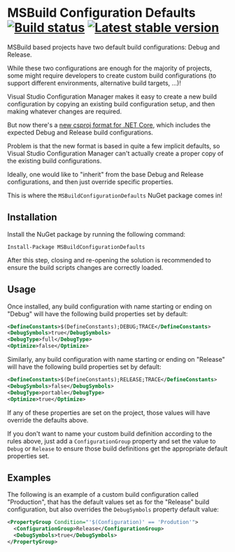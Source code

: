 # MSBuild Configuration Defaults [![Build status](https://ci.appveyor.com/api/projects/status/b04pij25k0dbfll9?svg=true)](https://ci.appveyor.com/project/PedroLamas/msbuildconfigurationdefaults "Build Status") [![Latest stable version](https://img.shields.io/nuget/v/MSBuildConfigurationDefaults.svg?style=flat)](https://www.nuget.org/packages/MSBuildConfigurationDefaults/ "Latest stable version")

MSBuild based projects have two default build configurations: Debug and Release.

While these two configurations are enough for the majority of projects, some might require developers to create custom build configurations (to support different environments, alternative build targets, ...)!

Visual Studio Configuration Manager makes it easy to create a new build configuration by copying an existing build configuration setup, and then making whatever changes are required.

But now there's a [new csproj format for .NET Core](https://docs.microsoft.com/en-us/dotnet/articles/core/tools/csproj), which includes the expected Debug and Release build configurations.

Problem is that the new format is based in quite a few implicit defaults, so Visual Studio Configuration Manager can't actually create a proper copy of the existing build configurations.

Ideally, one would like to "inherit" from the base Debug and Release configurations, and then just override specific properties.

This is where the `MSBuildConfigurationDefaults` NuGet package comes in!

## Installation

Install the NuGet package by running the following command:

```
Install-Package MSBuildConfigurationDefaults
```

After this step, closing and re-opening the solution is recommended to ensure the build scripts changes are correctly loaded.

## Usage

Once installed, any build configuration with name starting or ending on "Debug" will have the following build properties set by default:

```xml
<DefineConstants>$(DefineConstants);DEBUG;TRACE</DefineConstants>
<DebugSymbols>true</DebugSymbols>
<DebugType>full</DebugType>
<Optimize>false</Optimize>
```

Similarly, any build configuration with name starting or ending on "Release" will have the following build properties set by default:

```xml
<DefineConstants>$(DefineConstants);RELEASE;TRACE</DefineConstants>
<DebugSymbols>false</DebugSymbols>
<DebugType>portable</DebugType>
<Optimize>true</Optimize>
```

If any of these properties are set on the project, those values will have override the defaults above.

If you don't want to name your custom build definition according to the rules above, just add a `ConfigurationGroup` property and set the value to `Debug` or `Release` to ensure those build definitions get the appropriate default properties set.

## Examples

The following is an example of a custom build configuration called "Production", that has the default values set as for the "Release" build configuration, but also overrides the `DebugSymbols` property default value:

```xml
<PropertyGroup Condition="'$(Configuration)' == 'Prodution'">
  <ConfigurationGroup>Release</ConfigurationGroup>
  <DebugSymbols>true</DebugSymbols>
</PropertyGroup>
```